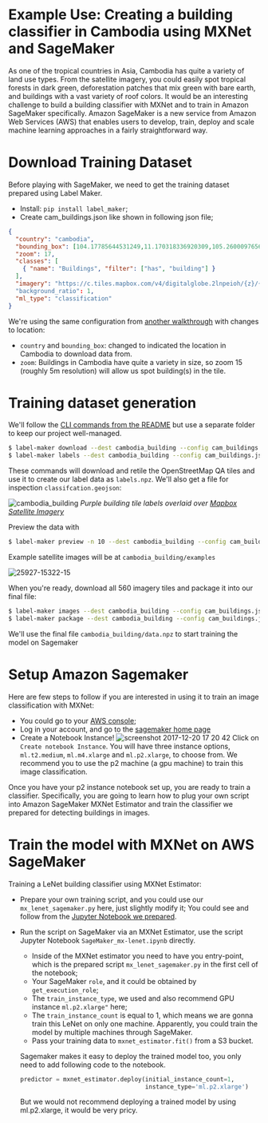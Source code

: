 # Example Use: Creating a building classifier in Cambodia using MXNet and SageMaker

As one of the tropical countries in Asia, Cambodia has quite a variety of land use types. From the satellite imagery, you could easily spot tropical forests in dark green, deforestation patches that mix green with bare earth, and buildings with a vast variety of roof colors. It would be an interesting challenge to build a building classifier with MXNet and to train in Amazon SageMaker specifically. Amazon SageMaker is a new service from Amazon Web Services (AWS) that enables users to develop, train, deploy and scale machine learning approaches in a fairly straightforward way.

# Download Training Dataset
Before playing with SageMaker, we need to get the training dataset prepared using Label Maker.
- Install: `pip install label_maker`;
- Create cam_buildings.json like shown in following json file;

```json
{
  "country": "cambodia",
  "bounding_box": [104.17785644531249,11.170318336920309,105.260009765625,12.098409789924855],
  "zoom": 17,
  "classes": [
    { "name": "Buildings", "filter": ["has", "building"] }
  ],
  "imagery": "https://c.tiles.mapbox.com/v4/digitalglobe.2lnpeioh/{z}/{x}/{y}@2x.jpg??access_token=ACCESS_TOKEN",https://a.tiles.mapbox.com/v4/digitalglobe.2lnpeioh.json?
  "background_ratio": 1,
  "ml_type": "classification"
}
```

We're using the same configuration from [another walkthrough](../examples/walkthrough-classification-aws.md) with changes to location:
- `country` and `bounding_box`: changed to indicated the location in Cambodia to download data from.
- `zoom`: Buildings in Cambodia have quite a variety in size, so zoom 15 (roughly 5m resolution) will allow us spot building(s) in the tile.


# Training dataset generation

We'll follow the [CLI commands from the README](https://github.com/developmentseed/label-maker#command-line-use) but use a separate folder to keep our project well-managed.

```bash
$ label-maker download --dest cambodia_building --config cam_buildings.json
$ label-maker labels --dest cambodia_building --config cam_buildings.json
```

These commands will download and retile the OpenStreetMap QA tiles and use it to create our label data as `labels.npz`. We'll also get a file for inspection `classifcation.geojson`:

![cambodia_building](https://user-images.githubusercontent.com/14057932/34792813-3edb8ae6-f617-11e7-96b0-75b4a6b99887.png)
_Purple building tile labels overlaid over [Mapbox Satellite Imagery](https://www.mapbox.com/maps/satellite/)_

Preview the data with

```bash
$ label-maker preview -n 10 --dest cambodia_building --config cam_buildings.json
```

Example satellite images will be at `cambodia_building/examples`

![25927-15322-15](https://user-images.githubusercontent.com/14057932/34792884-83e718ee-f617-11e7-8a5b-fce11b42f4cc.jpg)

When you're ready, download all 560 imagery tiles and package it into our final file:

```bash
$ label-maker images --dest cambodia_building --config cam_buildings.json
$ label-maker package --dest cambodia_building --config cam_buildings.json
```

We'll use the final file `cambodia_building/data.npz` to start training the model on Sagemaker

# Setup Amazon Sagemaker
Here are few steps to follow if you are interested in using it to train an image classification with MXNet:
- You could go to your [AWS console](https://console.aws.amazon.com);
- Log in your account, and go to the [sagemaker home page](https://console.aws.amazon.com/sagemaker/)
- Create a Notebook Instance! ![screenshot 2017-12-20 17 20 42](https://user-images.githubusercontent.com/14057932/34264652-912868ea-e641-11e7-9877-60ede67eb421.png) Click on `Create notebook Instance`. You will have three instance options, `ml.t2.medium`, `ml.m4.xlarge` and `ml.p2.xlarge`, to choose from. We recommend you to use the p2 machine (a gpu machine) to train this image classification.

Once you have your p2 instance notebook set up, you are ready to train a classifier. Specifically, you are going to learn how to plug your own script into Amazon SageMaker MXNet Estimator and train the classifier we prepared for detecting buildings in images.


# Train the model with MXNet on AWS SageMaker
Training a LeNet building classifier using MXNet Estimator:
- Prepare your own training script, and you could use our `mx_lenet_sagemaker.py` here, just slightly modify it; You could see and follow from the [Jupyter Notebook we prepared](https://github.com/developmentseed/label-maker/blob/sagemaker_mxnet/examples/nets/SageMaker_mx-lenet.ipynb).
- Run the script on SageMaker via an MXNet Estimator, use the script Jupyter Notebook `SageMaker_mx-lenet.ipynb` directly.
  - Inside of the MXNet estimator you need to have you entry-point, which is the prepared script `mx_lenet_sagemaker.py` in the first cell of the notebook;
  - Your SageMaker `role`, and it could be obtained by `get_execution_role`;
  - The `train_instance_type`, we used and also recommend GPU instance `ml.p2.xlarge"` here;
  - The `train_instance_count` is equal to 1, which means we are gonna train this LeNet on only one machine. Apparently, you could train the model by multiple machines through SageMaker.
  - Pass your training data to `mxnet_estimator.fit()` from a S3 bucket.

  Sagemaker makes it easy to deploy the trained model too, you only need to add following code to the notebook.
  ```python
  predictor = mxnet_estimator.deploy(initial_instance_count=1,
                                     instance_type='ml.p2.xlarge')
  ```
  But we would not recommend deploying a trained model by using ml.p2.xlarge, it would be very pricy.
